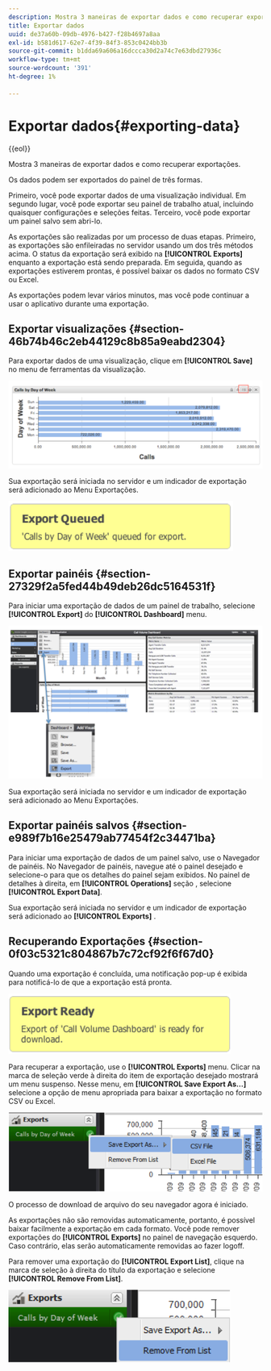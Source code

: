 ```yaml
---
description: Mostra 3 maneiras de exportar dados e como recuperar exportações.
title: Exportar dados
uuid: de37a60b-09db-4976-b427-f28b4697a8aa
exl-id: b581d617-62e7-4f39-84f3-853c0424bb3b
source-git-commit: b1dda69a606a16dccca30d2a74c7e63dbd27936c
workflow-type: tm+mt
source-wordcount: '391'
ht-degree: 1%

---
```


# Exportar dados{#exporting-data}

{{eol}}

Mostra 3 maneiras de exportar dados e como recuperar exportações.

Os dados podem ser exportados do painel de três formas.

Primeiro, você pode exportar dados de uma visualização individual. Em segundo lugar, você pode exportar seu painel de trabalho atual, incluindo quaisquer configurações e seleções feitas. Terceiro, você pode exportar um painel salvo sem abri-lo.

As exportações são realizadas por um processo de duas etapas. Primeiro, as exportações são enfileiradas no servidor usando um dos três métodos acima. O status da exportação será exibido na **[!UICONTROL Exports]** enquanto a exportação está sendo preparada. Em seguida, quando as exportações estiverem prontas, é possível baixar os dados no formato CSV ou Excel.

As exportações podem levar vários minutos, mas você pode continuar a usar o aplicativo durante uma exportação.

## Exportar visualizações {#section-46b74b46c2eb44129c8b85a9eabd2304}

Para exportar dados de uma visualização, clique em **[!UICONTROL Save]** no menu de ferramentas da visualização.

![](assets/export_visual.png)

Sua exportação será iniciada no servidor e um indicador de exportação será adicionado ao Menu Exportações.

![](assets/export_queued.png)

## Exportar painéis {#section-27329f2a5fed44b49deb26dc5164531f}

Para iniciar uma exportação de dados de um painel de trabalho, selecione **[!UICONTROL Export]** do **[!UICONTROL Dashboard]** menu.

![](assets/export_dashboard.png)

Sua exportação será iniciada no servidor e um indicador de exportação será adicionado ao Menu Exportações.

## Exportar painéis salvos {#section-e989f7b16e25479ab77454f2c34471ba}

Para iniciar uma exportação de dados de um painel salvo, use o Navegador de painéis. No Navegador de painéis, navegue até o painel desejado e selecione-o para que os detalhes do painel sejam exibidos. No painel de detalhes à direita, em **[!UICONTROL Operations]** seção , selecione **[!UICONTROL Export Data]**.

Sua exportação será iniciada no servidor e um indicador de exportação será adicionado ao **[!UICONTROL Exports]** .

## Recuperando Exportações {#section-0f03c5321c804867b7c72cf92f6f67d0}

Quando uma exportação é concluída, uma notificação pop-up é exibida para notificá-lo de que a exportação está pronta.

![](assets/export_ready.png)

Para recuperar a exportação, use o **[!UICONTROL Exports]** menu. Clicar na marca de seleção verde à direita do item de exportação desejado mostrará um menu suspenso. Nesse menu, em **[!UICONTROL Save Export As…]** selecione a opção de menu apropriada para baixar a exportação no formato CSV ou Excel.

![](assets/export_save_as.png)

O processo de download de arquivo do seu navegador agora é iniciado.

As exportações não são removidas automaticamente, portanto, é possível baixar facilmente a exportação em cada formato. Você pode remover exportações do **[!UICONTROL Exports]** no painel de navegação esquerdo. Caso contrário, elas serão automaticamente removidas ao fazer logoff.

Para remover uma exportação do **[!UICONTROL Export List]**, clique na marca de seleção à direita do título da exportação e selecione **[!UICONTROL Remove From List]**.

![](assets/export_remove_from_list.png)
